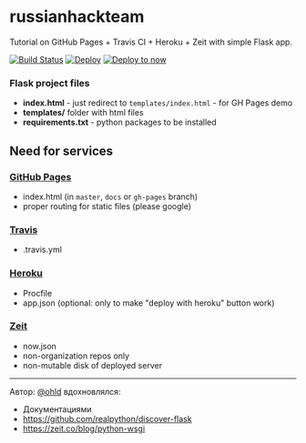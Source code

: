 # russianhackteam
Tutorial on GitHub Pages + Travis CI + Heroku + Zeit with simple Flask app.

[![Build Status](https://travis-ci.org/morejust/russianhackteam.svg?branch=master)](https://travis-ci.org/morejust/russianhackteam)
[![Deploy](https://www.herokucdn.com/deploy/button.svg)](https://heroku.com/deploy)
[![Deploy to now](https://deploy.now.sh/static/button.svg)](https://deploy.now.sh/?repo=https://github.com/morejust/russianhackteam)

### Flask project files

* **index.html** - just redirect to `templates/index.html` - for GH Pages demo
* **templates/** folder with html files
* **requirements.txt** - python packages to be installed 


## Need for services

### [GitHub Pages](https://morejust.github.io/russianhackteam)

* index.html (in `master`, `docs` or `gh-pages` branch)
* proper routing for static files (please google)

### [Travis](https://travis-ci.org/morejust/russianhackteam)

* .travis.yml

### [Heroku](https://russianhackteam.herokuapp.com/)

* Procfile
* app.json (optional: only to make "deploy with heroku" button work)

### [Zeit](https://russianhackteam.okhlopkov.now.sh)

* now.json
* non-organization repos only
* non-mutable disk of deployed server




-----------
Автор: [@ohld](https://okhlopkov.com) вдохновлялся:
* Документациями
* https://github.com/realpython/discover-flask
* https://zeit.co/blog/python-wsgi
